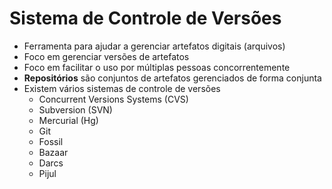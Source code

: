 Sistema de Controle de Versões
==============================

- Ferramenta para ajudar a gerenciar artefatos digitais (arquivos)
- Foco em gerenciar versões de artefatos
- Foco em facilitar o uso por múltiplas pessoas concorrentemente
- **Repositórios** são conjuntos de artefatos gerenciados de forma conjunta
- Existem vários sistemas de controle de versões
    - Concurrent Versions Systems (CVS)
    - Subversion (SVN)
    - Mercurial (Hg)
    - Git
    - Fossil
    - Bazaar
    - Darcs
    - Pijul

